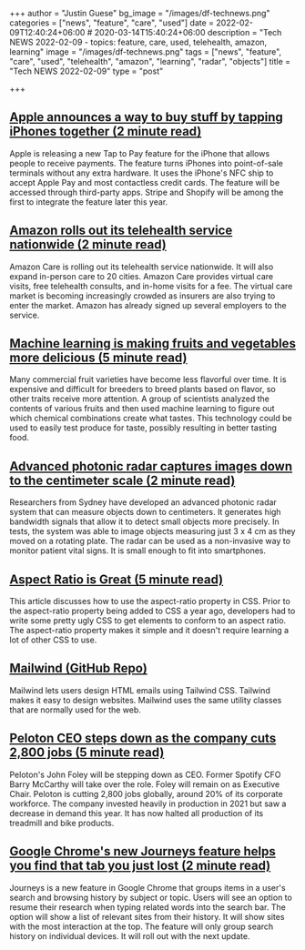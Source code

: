 +++
author = "Justin Guese"
bg_image = "/images/df-technews.png"
categories = ["news", "feature", "care", "used"]
date = 2022-02-09T12:40:24+06:00 # 2020-03-14T15:40:24+06:00
description = "Tech NEWS 2022-02-09 - topics: feature, care, used, telehealth, amazon, learning"
image = "/images/df-technews.png"
tags = ["news", "feature", "care", "used", "telehealth", "amazon", "learning", "radar", "objects"]
title = "Tech NEWS 2022-02-09"
type = "post"

+++

## [Apple announces a way to buy stuff by tapping iPhones together (2 minute read)](https://www.cnbc.com/2022/02/08/apple-announces-tap-to-pay-on-iphone.html)

Apple is releasing a new Tap to Pay feature for the iPhone that allows people to receive payments. The feature turns iPhones into point-of-sale terminals without any extra hardware. It uses the iPhone's NFC ship to accept Apple Pay and most contactless credit cards. The feature will be accessed through third-party apps. Stripe and Shopify will be among the first to integrate the feature later this year.

## [Amazon rolls out its telehealth service nationwide (2 minute read)](https://www.cnbc.com/2022/02/08/amazon-care-telehealth-service-launches-nationwide.html)

Amazon Care is rolling out its telehealth service nationwide. It will also expand in-person care to 20 cities. Amazon Care provides virtual care visits, free telehealth consults, and in-home visits for a fee. The virtual care market is becoming increasingly crowded as insurers are also trying to enter the market. Amazon has already signed up several employers to the service.

## [Machine learning is making fruits and vegetables more delicious (5 minute read)](https://interestingengineering.com/machine-learning-is-making-fruits-and-vegetables-more-delicious)

Many commercial fruit varieties have become less flavorful over time. It is expensive and difficult for breeders to breed plants based on flavor, so other traits receive more attention. A group of scientists analyzed the contents of various fruits and then used machine learning to figure out which chemical combinations create what tastes. This technology could be used to easily test produce for taste, possibly resulting in better tasting food.

## [Advanced photonic radar captures images down to the centimeter scale (2 minute read)](https://newatlas.com/electronics/advanced-photonic-radar-centimeter-scale/)

Researchers from Sydney have developed an advanced photonic radar system that can measure objects down to centimeters. It generates high bandwidth signals that allow it to detect small objects more precisely. In tests, the system was able to image objects measuring just 3 x 4 cm as they moved on a rotating plate. The radar can be used as a non-invasive way to monitor patient vital signs. It is small enough to fit into smartphones.

## [Aspect Ratio is Great (5 minute read)](https://css-irl.info/aspect-ratio-is-great/)

This article discusses how to use the aspect-ratio property in CSS. Prior to the aspect-ratio property being added to CSS a year ago, developers had to write some pretty ugly CSS to get elements to conform to an aspect ratio. The aspect-ratio property makes it simple and it doesn't require learning a lot of other CSS to use.

## [Mailwind (GitHub Repo)](https://github.com/soheilpro/mailwind)

Mailwind lets users design HTML emails using Tailwind CSS. Tailwind makes it easy to design websites. Mailwind uses the same utility classes that are normally used for the web.

## [Peloton CEO steps down as the company cuts 2,800 jobs (5 minute read)](https://techcrunch.com/2022/02/08/peloton-ceo-steps-down-as-the-company-cuts-2800-jobs/)

Peloton's John Foley will be stepping down as CEO. Former Spotify CFO Barry McCarthy will take over the role. Foley will remain on as Executive Chair. Peloton is cutting 2,800 jobs globally, around 20% of its corporate workforce. The company invested heavily in production in 2021 but saw a decrease in demand this year. It has now halted all production of its treadmill and bike products.

## [Google Chrome's new Journeys feature helps you find that tab you just lost (2 minute read)](https://www.techradar.com/news/google-chromes-new-journeys-feature-helps-you-find-that-tab-you-just-lost)

Journeys is a new feature in Google Chrome that groups items in a user's search and browsing history by subject or topic. Users will see an option to resume their research when typing related words into the search bar. The option will show a list of relevant sites from their history. It will show sites with the most interaction at the top. The feature will only group search history on individual devices. It will roll out with the next update.

